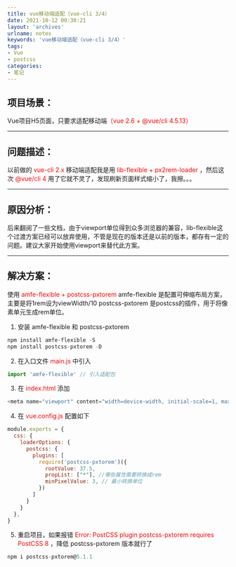 ```yaml
---
title: vue移动端适配（vue-cli 3/4）
date: 2021-10-12 00:30:21
layout: 'archives'
urlname: notes
keywords: 'vue移动端适配（vue-cli 3/4）'
tags: 
- Vue
- postcss
categories: 
- 笔记
---
```



## 项目场景：

Vue项目H5页面，只要求适配移动端<font color=red>（vue 2.6 + @vue/cli 4.5.13）</font>
<hr/>

## 问题描述：

以前做的<font color=red> vue-cli 2.x </font>移动端适配我是用 <font color=red> lib-flexible + px2rem-loader </font>，然后这次<font color=red> @vue/cli 4 </font>用了它就不灵了，发现刷新页面样式缩小了，我擦。。。

<hr/>

## 原因分析：

后来翻阅了一些文档，由于viewport单位得到众多浏览器的兼容，lib-flexible这个过渡方案已经可以放弃使用，不管是现在的版本还是以前的版本，都存有一定的问题。建议大家开始使用viewport来替代此方案。

<hr/>

## 解决方案：

使用<font color=red> amfe-flexible + postcss-pxtorem</font>
amfe-flexible 是配置可伸缩布局方案，主要是将1rem设为viewWidth/10
postcss-pxtorem 是postcss的插件，用于将像素单元生成rem单位。

 1. 安装 amfe-flexible 和 postcss-pxtorem
```javascript
npm install amfe-flexible -S
npm install postcss-pxtorem -D
```
 2. 在入口文件<font color=red> main.js  </font>中引入
 ```javascript
 import 'amfe-flexible' // 引入适配包
```
 3. 在<font color=red> index.html  </font>添加
 ```javascript
 <meta name="viewport" content="width=device-width, initial-scale=1, maximum-scale=1, minimum-scale=1, user-scalable=no">
```
 4. 在<font color=red> vue.config.js </font>配置如下
 
```javascript
module.exports = {
  css: {
    loaderOptions: {
      postcss: {
        plugins: [
          require('postcss-pxtorem')({
            rootValue: 37.5,
            propList: ["*"], //哪些属性需要转换成rem
            minPixelValue: 3, // 最小转换单位
          })
        ]
      }
    }
  },
}
```
 5. 重启项目，如果报错 <font color=red> Error: PostCSS plugin postcss-pxtorem requires PostCSS 8  </font>，降低  postcss-pxtorem 版本就行了
```javascript
npm i postcss-pxtorem@5.1.1
```
